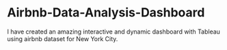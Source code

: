 # Airbnb-Data-Analysis-Dashboard

 I have created an amazing interactive and dynamic dashboard with Tableau using airbnb dataset for New York City.
